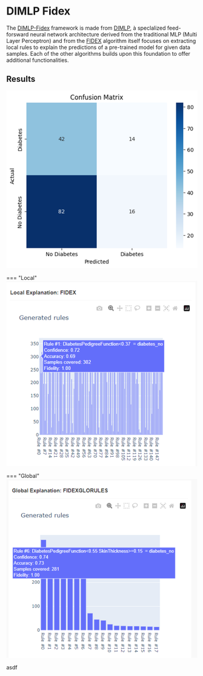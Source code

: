 # DIMLP Fidex

The [DIMLP-Fidex](https://hes-xplain.github.io/documentation/dimlpfidex/overview/) framework is made from [DIMLP](https://hes-xplain.github.io/documentation/dimlpfidex/dimlp/overview/), à speclalized feed-forsward neural network architecture derived from the traditional MLP (Multi Layer Perceptron) and from the [FIDEX](https://hes-xplain.github.io/documentation/dimlpfidex/fidex/overview/) algorithm itself focuses on extracting local rules to explain the predictions of a pre-trained model for given data samples. Each of the other algorithms builds upon this foundation to offer additional functionalities.

## Results



![Confusion Matrix](./assets/img/DIMLP_Fidex_CM.png)

=== "Local"
    ![Local Rules](./assets/img/dimlp_fidex_localexp.png)
    

=== "Global"
    ![Global Rules](./assets/img/dimlp_fidex_glo.png)

asdf